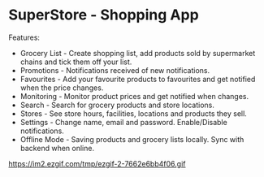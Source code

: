 # SuperStore - Shopping App

Features:

* Grocery List - Create shopping list, add products sold by supermarket chains and tick them off your list.
* Promotions - Notifications received of new notifications.
* Favourites - Add your favourite products to favourites and get notified when the price changes.
* Monitoring - Monitor product prices and get notified when changes.
* Search - Search for grocery products and store locations.
* Stores - See store hours, facilities, locations and products they sell.
* Settings - Change name, email and password. Enable/Disable notifications.
* Offline Mode - Saving products and grocery lists locally. Sync with backend when online. 


https://im2.ezgif.com/tmp/ezgif-2-7662e6bb4f06.gif
